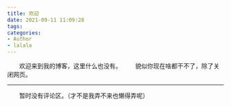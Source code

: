 ```yaml
---
title: 欢迎
date: 2021-09-11 11:09:28
tags:
categories:
- Author
- lalala
---
```


&emsp;&emsp;欢迎来到我的博客，这里什么也没有。
&emsp;&emsp;貌似你现在啥都干不了，除了关闭网页。

---

&emsp;&emsp;暂时没有评论区。（才不是我弄不来也懒得弄呢）